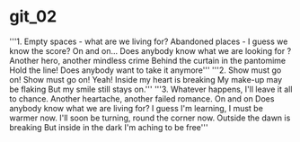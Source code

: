 # git_02
'''1. Empty spaces - what are we living for? 
Abandoned places - I 
guess we know the score? 
On and on... 
Does anybody know what 
we are looking for ? 
Another hero, another mindless crime 
Behind the curtain in the pantomime 
Hold the line! 
Does anybody want to take it anymore'''
'''2. Show must go on! 
Show must go on! Yeah! 
Inside my heart is breaking 
My make-up may be flaking 
But my smile still stays on.'''
'''3. Whatever happens, I'll 
leave it all to chance. 
Another heartache, 
another failed romance. 
On and on 
Does anybody know what 
we are living for? 
I guess I'm learning, 
I must be warmer now. 
I'll soon be turning, 
round the corner now. 
Outside the dawn is breaking 
But inside in the dark 
I'm aching to be free'''
